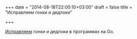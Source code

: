 +++
date = "2014-08-18T22:00:10+03:00"
draft = false
title = "Исправляем гонки и дедлоки"

+++

<p><a href="http://lincolnloop.com/blog/lesson-learned-while-debugging-botbotme/">Исправляем</a> гонки и дедлоки в программах&nbsp;на Go.</p>

